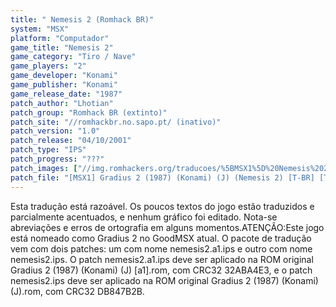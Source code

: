 ```yaml
---
title: " Nemesis 2 (Romhack BR)"
system: "MSX"
platform: "Computador"
game_title: "Nemesis 2"
game_category: "Tiro / Nave"
game_players: "2"
game_developer: "Konami"
game_publisher: "Konami"
game_release_date: "1987"
patch_author: "Lhotian"
patch_group: "Romhack BR (extinto)"
patch_site: "//romhackbr.no.sapo.pt/ (inativo)"
patch_version: "1.0"
patch_release: "04/10/2001"
patch_type: "IPS"
patch_progress: "???"
patch_images: ["//img.romhackers.org/traducoes/%5BMSX1%5D%20Nemesis%202%20-%20Romhack%20BR%20-%201.png","//img.romhackers.org/traducoes/%5BMSX1%5D%20Nemesis%202%20-%20Romhack%20BR%20-%202.png","//img.romhackers.org/traducoes/%5BMSX1%5D%20Nemesis%202%20-%20Romhack%20BR%20-%203.png"]
patch_file: "[MSX1] Gradius 2 (1987) (Konami) (J) (Nemesis 2) [T-BR] [T-Lothian G-Romhack BR] [V-1.0 A-2001].zip"
---
```

Esta tradução está razoável. Os poucos textos do jogo estão traduzidos e parcialmente acentuados, e nenhum gráfico foi editado. Nota-se abreviações e erros de ortografia em alguns momentos.ATENÇÃO:Este jogo está nomeado como Gradius 2 no GoodMSX atual. O pacote de tradução vem com dois patches: um com nome nemesis2.a1.ips e outro com nome nemesis2.ips. O patch nemesis2.a1.ips deve ser aplicado na ROM original Gradius 2 (1987) (Konami) (J) [a1].rom, com CRC32 32ABA4E3, e o patch nemesis2.ips deve ser aplicado na ROM original Gradius 2 (1987) (Konami) (J).rom, com CRC32 DB847B2B.